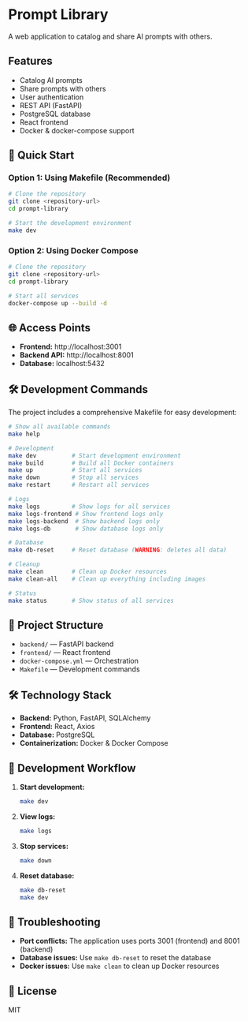 # Prompt Library

A web application to catalog and share AI prompts with others.

## Features
- Catalog AI prompts
- Share prompts with others
- User authentication
- REST API (FastAPI)
- PostgreSQL database
- React frontend
- Docker & docker-compose support

## 🚀 Quick Start

### Option 1: Using Makefile (Recommended)
```bash
# Clone the repository
git clone <repository-url>
cd prompt-library

# Start the development environment
make dev
```

### Option 2: Using Docker Compose
```bash
# Clone the repository
git clone <repository-url>
cd prompt-library

# Start all services
docker-compose up --build -d
```

## 🌐 Access Points
- **Frontend:** http://localhost:3001
- **Backend API:** http://localhost:8001
- **Database:** localhost:5432

## 🛠️ Development Commands

The project includes a comprehensive Makefile for easy development:

```bash
# Show all available commands
make help

# Development
make dev          # Start development environment
make build        # Build all Docker containers
make up           # Start all services
make down         # Stop all services
make restart      # Restart all services

# Logs
make logs         # Show logs for all services
make logs-frontend # Show frontend logs only
make logs-backend  # Show backend logs only
make logs-db       # Show database logs only

# Database
make db-reset     # Reset database (WARNING: deletes all data)

# Cleanup
make clean        # Clean up Docker resources
make clean-all    # Clean up everything including images

# Status
make status       # Show status of all services
```

## 📁 Project Structure
- `backend/` — FastAPI backend
- `frontend/` — React frontend
- `docker-compose.yml` — Orchestration
- `Makefile` — Development commands

## 🛠️ Technology Stack
- **Backend:** Python, FastAPI, SQLAlchemy
- **Frontend:** React, Axios
- **Database:** PostgreSQL
- **Containerization:** Docker & Docker Compose

## 📝 Development Workflow

1. **Start development:**
   ```bash
   make dev
   ```

2. **View logs:**
   ```bash
   make logs
   ```

3. **Stop services:**
   ```bash
   make down
   ```

4. **Reset database:**
   ```bash
   make db-reset
   make dev
   ```

## 🔧 Troubleshooting

- **Port conflicts:** The application uses ports 3001 (frontend) and 8001 (backend)
- **Database issues:** Use `make db-reset` to reset the database
- **Docker issues:** Use `make clean` to clean up Docker resources

## 📄 License
MIT
